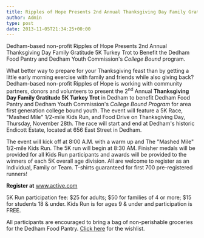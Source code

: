 ```yaml
---
title: Ripples of Hope Presents 2nd Annual Thanksgiving Day Family Gratitude 5K Turkey Trot
author: Admin
type: post
date: 2013-11-05T21:34:25+00:00
---
```

Dedham-based non-profit Ripples of Hope Presents 2nd Annual Thanksgiving Day Family Gratitude 5K Turkey Trot to Benefit the Dedham Food Pantry and Dedham Youth Commission's <i>College Bound</i> program.

What better way to prepare for your Thanksgiving feast than by getting a little early morning exercise with family and friends while also giving back? Dedham-based non-profit Ripples of Hope is working with community partners, donors and volunteers to present the 2<sup>nd</sup> Annual **Thanksgiving Day Family Gratitude 5K Turkey Trot** in Dedham to benefit Dedham Food Pantry and Dedham Youth Commission's _College Bound Program_ for area first generation college bound youth.
The event will feature a 5K Race, "Mashed Mile" 1/2-mile Kids Run, and Food Drive on Thanksgiving Day, Thursday, November 28th.
The race will start and end at Dedham's historic Endicott Estate, located at 656 East Street in Dedham.

The event will kick off at 8:00 A.M. with a warm up and The "Mashed Mile" 1/2-mile Kids Run.
The 5K run will begin at 8:30 AM.
Finisher medals will be provided for all Kids Run participants and awards will be provided to the winners of each 5K overall age division.
All are welcome to register as an Individual, Family or Team.
T-shirts guaranteed for first 700 pre-registered runners!

**Register at** <a href="http://www.active.com/" target="_blank" rel="noopener">www.active.com</a>

5K Run participation fee: $25 for adults; $50 for families of 4 or more; $15 for students 18 & under.
Kids Run is for ages 9 & under and participation is FREE.

All participants are encouraged to bring a bag of non-perishable groceries for the Dedham Food Pantry. [Click here][1] for the wishlist.

 [1]: /donate/wishlist/ "Wish List"
